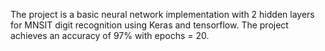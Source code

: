 The project is a basic neural network implementation with 2 hidden layers for MNSIT digit recognition using Keras and tensorflow.
The project achieves an accuracy of 97% with epochs = 20.
